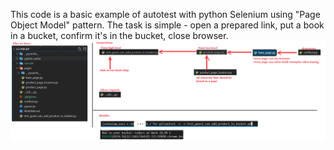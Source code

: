 This code is a basic example of autotest with python Selenium using "Page Object Model" pattern. The task is simple - open a prepared link, put a book in a bucket, confirm it's in the bucket, close browser.
![Screenshot](basicflow.png)  
